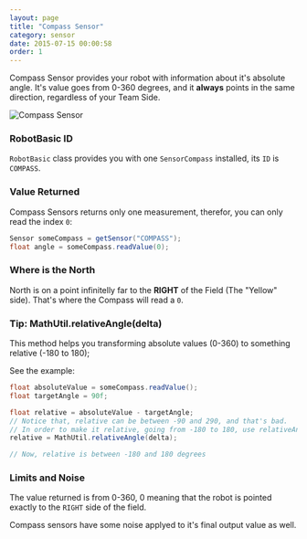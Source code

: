 ```yaml
---
layout: page
title: "Compass Sensor"
category: sensor
date: 2015-07-15 00:00:58
order: 1
---
```

Compass Sensor provides your robot with information about it's absolute angle. It's value goes
from 0-360 degrees, and it **always** points in the same direction, regardless of your Team Side.

![Compass Sensor](/Robot-Soccer-Simulator/images/sensor-compass.png "Compass Sensor")

### RobotBasic ID

`RobotBasic` class provides you with one `SensorCompass` installed, its `ID` is `COMPASS`.

### Value Returned

Compass Sensors returns only one measurement, therefor, you can only read the index `0`:

```java
Sensor someCompass = getSensor("COMPASS");
float angle = someCompass.readValue(0);
```

### Where is the North

North is on a point infinitelly far to the **RIGHT**  of the Field (The "Yellow" side). That's
where the Compass will read a `0`.

### Tip: MathUtil.relativeAngle(delta)
This method helps you transforming absolute values (0-360) to something relative (-180 to 180);

See the example:

```java
float absoluteValue = someCompass.readValue();
float targetAngle = 90f;

float relative = absoluteValue - targetAngle;
// Notice that, relative can be between -90 and 290, and that's bad.
// In order to make it relative, going from -180 to 180, use relativeAngle:
relative = MathUtil.relativeAngle(delta);

// Now, relative is between -180 and 180 degrees
```

### Limits and Noise

The value returned is from 0-360, 0 meaning that the robot is pointed exactly to the
`RIGHT` side of the field.

Compass sensors have some noise applyed to it's final output value as well.